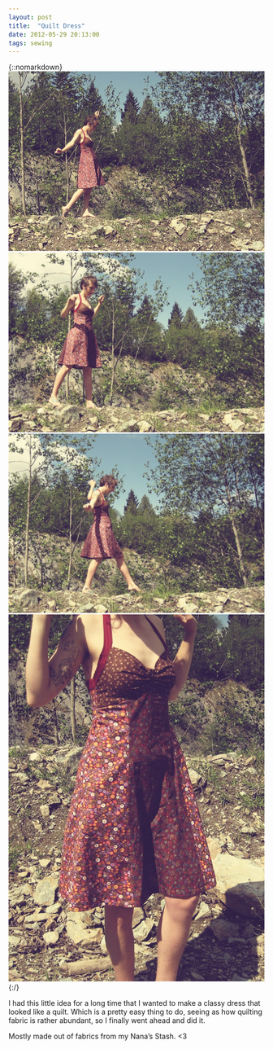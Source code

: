 ```yaml
---
layout: post
title:  "Quilt Dress"
date: 2012-05-29 20:13:00
tags: sewing
---
```

{::nomarkdown}
<img src="/uploads/2012/05/dress01.jpg">
<img src="/uploads/2012/05/dress02.jpg">
<img src="/uploads/2012/05/dress03.jpg">
<img src="/uploads/2012/05/dress04.jpg">
{:/}

I had this little idea for a long time that I wanted to make a classy dress that looked like a quilt. Which is a pretty easy thing to do, seeing as how quilting fabric is rather abundant, so I finally went ahead and did it.

Mostly made out of fabrics from my Nana’s Stash. <3
